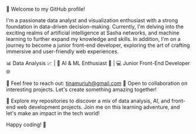 👋 Welcome to my GitHub profile!

I'm a passionate data analyst and visualization enthusiast with a strong foundation in data-driven decision-making. Currently, I'm delving into the exciting realms of artificial intelligence at Sasha networks, and machine learning to further expand my knowledge and skills. In addition, I'm on a journey to become a junior front-end developer, exploring the art of crafting immersive and user-friendly web experiences.

📊 Data Analysis 📈 | 🤖 AI & ML Enthusiast 🧠 | 💻 Junior Front-End Developer 🌐

📧 Feel free to reach out: tinamuriuh@gmail.com
🤝 Open to collaboration on interesting projects. Let's create something amazing together!

🚀 Explore my repositories to discover a mix of data analysis, AI, and front-end web development projects. Join me on this learning adventure, and let's make an impact in the tech world!

Happy coding! 🌟
